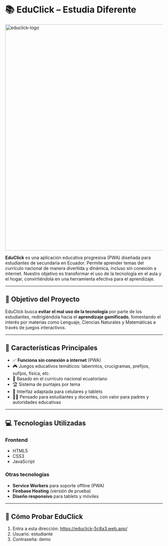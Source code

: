 # 📚 EduClick – Estudia Diferente
<img width="807" height="721" alt="educlick-logo" src="https://github.com/user-attachments/assets/d5d702f5-dfd3-4e9c-89c8-62e12e293b71" />



**EduClick** es una aplicación educativa progresiva (PWA) diseñada para estudiantes de secundaria en Ecuador. Permite aprender temas del currículo nacional de manera divertida y dinámica, incluso sin conexión a internet. Nuestro objetivo es transformar el uso de la tecnología en el aula y el hogar, convirtiéndola en una herramienta efectiva para el aprendizaje.

---

## 🎯 Objetivo del Proyecto

EduClick busca **evitar el mal uso de la tecnología** por parte de los estudiantes, redirigiéndola hacia el **aprendizaje gamificado**, fomentando el interés por materias como Lenguaje, Ciencias Naturales y Matemáticas a través de juegos interactivos.

---

## 🧠 Características Principales

- ✅ **Funciona sin conexión a internet** (PWA)
- 🎮 Juegos educativos temáticos: laberintos, crucigramas, prefijos, sufijos, física, etc.
- 🧩 Basado en el currículo nacional ecuatoriano
- 🏆 Sistema de puntajes por tema
- 📱 Interfaz adaptada para celulares y tablets
- 🧑‍🏫 Pensado para estudiantes y docentes, con valor para padres y autoridades educativas

---

## 💻 Tecnologías Utilizadas

### Frontend
- HTML5
- CSS3
- JavaScript

### Otras tecnologías
- **Service Workers** para soporte offline (PWA)
- **Firebase Hosting** (versión de prueba)
- **Diseño responsivo** para tablets y móviles

---

## 🚀 Cómo Probar EduClick

1. Entra a esta dirección: https://educlick-5c8a3.web.app/
2. Usuario: estudiante
3. Contraseña: demo
